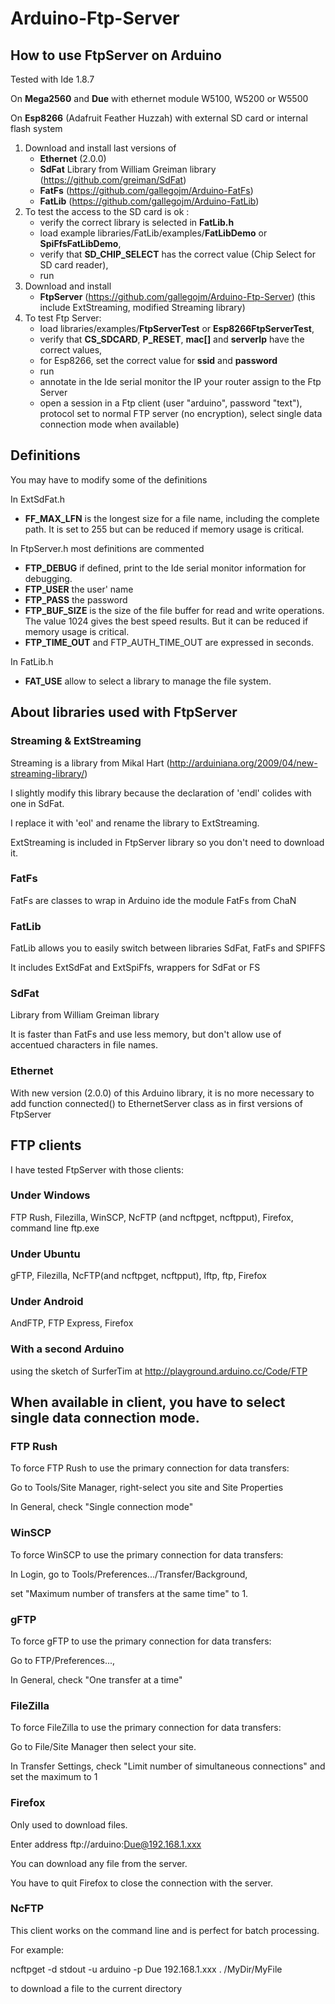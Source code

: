 # Arduino-Ftp-Server

## How to use FtpServer on Arduino

Tested with Ide 1.8.7

On **Mega2560** and **Due** with ethernet module W5100, W5200 or W5500

On **Esp8266** (Adafruit Feather Huzzah) with external SD card or internal flash system

1) Download and install last versions of
   - **Ethernet** (2.0.0)
   - **SdFat** Library from William Greiman library (https://github.com/greiman/SdFat)
   - **FatFs** (https://github.com/gallegojm/Arduino-FatFs)
   - **FatLib** (https://github.com/gallegojm/Arduino-FatLib)
2) To test the access to the SD card is ok :
   - verify the correct library is selected in **FatLib.h**
   - load example libraries/FatLib/examples/**FatLibDemo** or **SpiFfsFatLibDemo**,
   - verify that **SD_CHIP_SELECT** has the correct value (Chip Select for SD card reader),
   - run
3) Download and install
   - **FtpServer** (https://github.com/gallegojm/Arduino-Ftp-Server) (this include ExtStreaming, modified Streaming library)
4) To test Ftp Server:
   - load libraries/examples/**FtpServerTest** or **Esp8266FtpServerTest**,
   - verify that **CS_SDCARD**, **P_RESET**, **mac[]** and **serverIp** have the correct values,
   - for Esp8266, set the correct value for **ssid** and **password**
   - run
   - annotate in the Ide serial monitor the IP your router assign to the Ftp Server
   - open a session in a Ftp client (user "arduino", password "text"), 
       protocol set to normal FTP server (no encryption),
       select single data connection mode when available)

## Definitions

You may have to modify some of the definitions

In ExtSdFat.h
   - **FF_MAX_LFN**  is the longest size for a file name, including the complete path. It is set to 255 but can be reduced if memory usage is critical.
  
In FtpServer.h most definitions are commented
   - **FTP_DEBUG** if defined, print to the Ide serial monitor information for debugging.
   - **FTP_USER**  the user' name
   - **FTP_PASS**  the password
   - **FTP_BUF_SIZE** is the size of the file buffer for read and write operations. The value 1024 gives the best speed results. But it can be reduced if memory usage is critical.
   - **FTP_TIME_OUT** and FTP_AUTH_TIME_OUT are expressed in seconds.

In FatLib.h
   - **FAT_USE** allow to select a library to manage the file system.
   
## About libraries used with FtpServer
### Streaming & ExtStreaming       

Streaming is a library from Mikal Hart (http://arduiniana.org/2009/04/new-streaming-library/)

I slightly modify this library because the declaration of 'endl' colides with one in SdFat.

I replace it with 'eol' and rename the library to ExtStreaming.

ExtStreaming is included in FtpServer library so you don't need to download it.

### FatFs

FatFs are classes to wrap in Arduino ide the module FatFs from ChaN

### FatLib

FatLib allows you to easily switch between libraries SdFat, FatFs and SPIFFS

It includes ExtSdFat and ExtSpiFfs, wrappers for SdFat or FS

### SdFat

Library from William Greiman library

It is faster than FatFs and use less memory, but don't allow use of accentued characters in file names.

### Ethernet

With new version (2.0.0) of this Arduino library, it is no more necessary to add function
connected() to EthernetServer class as in first versions of FtpServer

## FTP clients

I have tested FtpServer with those clients:

### Under Windows 
  FTP Rush, Filezilla, WinSCP, NcFTP (and ncftpget, ncftpput), Firefox, command line ftp.exe
  
### Under Ubuntu 
  gFTP, Filezilla, NcFTP(and ncftpget, ncftpput), lftp, ftp, Firefox
  
### Under Android 
  AndFTP, FTP Express, Firefox
  
### With a second Arduino 
  using the sketch of SurferTim at http://playground.arduino.cc/Code/FTP

## When available in client, you have to select single data connection mode.

### FTP Rush 
To force FTP Rush to use the primary connection for data transfers:

Go to Tools/Site Manager, right-select you site and Site Properties

In General, check "Single connection mode"

### WinSCP 
To force WinSCP to use the primary connection for data transfers:

In Login, go to Tools/Preferences.../Transfer/Background,

  set "Maximum number of transfers at the same time" to 1.

### gFTP 
To force gFTP to use the primary connection for data transfers:

Go to FTP/Preferences...,

In General, check "One transfer at a time"
  
### FileZilla 
To force FileZilla to use the primary connection for data transfers:

Go to File/Site Manager then select your site.

In Transfer Settings, check "Limit number of simultaneous connections" and set the maximum to 1

### Firefox 
Only used to download files.

Enter address ftp://arduino:Due@192.168.1.xxx

You can download any file from the server.

You have to quit Firefox to close the connection with the server.

### NcFTP 
This client works on the command line and is perfect for batch processing.

For example:

  ncftpget -d stdout -u arduino -p Due 192.168.1.xxx . /MyDir/MyFile
  
  to download a file to the current directory
